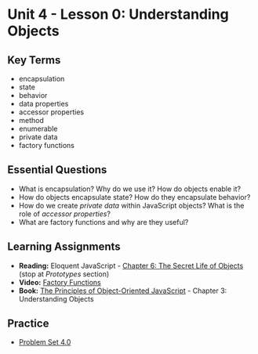 # Unit 4 - Lesson 0: Understanding Objects

## Key Terms
* encapsulation
* state
* behavior
* data properties
* accessor properties
* method
* enumerable
* private data
* factory functions

## Essential Questions
* What is encapsulation? Why do we use it? How do objects enable it?
* How do objects encapsulate state? How do they encapsulate behavior?
* How do we create _private data_ within JavaScript objects? What is the role of _accessor properties_?
* What are factory functions and why are they useful?

## Learning Assignments
* **Reading:** Eloquent JavaScript - [Chapter 6: The Secret Life of Objects](https://eloquentjavascript.net/06_object.html) (stop at _Prototypes_ section) 
* **Video:** [Factory Functions](https://www.youtube.com/watch?v=jpegXpQpb3o)
* **Book:** [The Principles of Object-Oriented JavaScript](http://www.r-5.org/files/books/computers/languages/escss/fp/Nicholas_C_Zakas-The_Principles_of_JavaScript-EN.pdf) - Chapter 3: Understanding Objects

## Practice
* [Problem Set 4.0](https://github.com/The-Marcy-Lab-School/problem-set-4_0)

